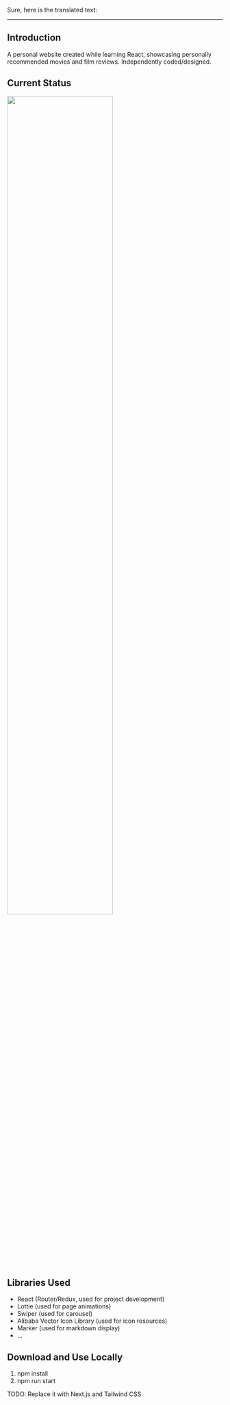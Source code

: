 Sure, here is the translated text:

---

## Introduction

A personal website created while learning React, showcasing personally recommended movies and film reviews. Independently coded/designed.

## Current Status

<img src="./public/readme.png" width="70%" />

## Libraries Used

-   React (Router/Redux, used for project development)
-   Lottie (used for page animations)
-   Swiper (used for carousel)
-   Alibaba Vector Icon Library (used for icon resources)
-   Marker (used for markdown display)
-   ...

## Download and Use Locally

1. npm install
2. npm run start

TODO: Replace it with Next.js and Tailwind CSS
